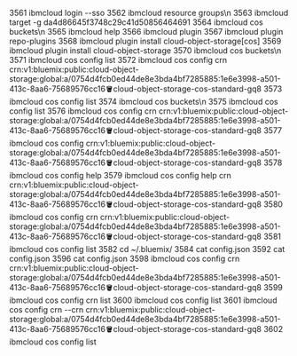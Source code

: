 3561  ibmcloud login --sso
 3562  ibmcloud resource groups\n
 3563  ibmcloud target -g da4d86645f3748c29c41d50856464691
 3564  ibmcloud cos buckets\n
 3565  ibmcloud help
 3566  ibmcloud plugin
 3567  ibmcloud plugin repo-plugins
 3568  ibmcloud plugin install cloud-object-storage[cos]
 3569  ibmcloud plugin install cloud-object-storage
 3570  ibmcloud cos buckets\n
 3571  ibmcloud cos config list
 3572  ibmcloud cos config crn crn:v1:bluemix:public:cloud-object-storage:global:a/0754d4fcb0ed44de8e3bda4bf7285885:1e6e3998-a501-413c-8aa6-75689576cc16:bucket:cloud-object-storage-cos-standard-gq8
 3573  ibmcloud cos config list
 3574  ibmcloud cos buckets\n
 3575  ibmcloud cos config list
 3576  ibmcloud cos config crn crn:v1:bluemix:public:cloud-object-storage:global:a/0754d4fcb0ed44de8e3bda4bf7285885:1e6e3998-a501-413c-8aa6-75689576cc16:bucket:cloud-object-storage-cos-standard-gq8
 3577  ibmcloud cos config crn:v1:bluemix:public:cloud-object-storage:global:a/0754d4fcb0ed44de8e3bda4bf7285885:1e6e3998-a501-413c-8aa6-75689576cc16:bucket:cloud-object-storage-cos-standard-gq8
 3578  ibmcloud cos config help
 3579  ibmcloud cos config help crn crn:v1:bluemix:public:cloud-object-storage:global:a/0754d4fcb0ed44de8e3bda4bf7285885:1e6e3998-a501-413c-8aa6-75689576cc16:bucket:cloud-object-storage-cos-standard-gq8
 3580  ibmcloud cos config crn crn:v1:bluemix:public:cloud-object-storage:global:a/0754d4fcb0ed44de8e3bda4bf7285885:1e6e3998-a501-413c-8aa6-75689576cc16:bucket:cloud-object-storage-cos-standard-gq8
 3581  ibmcloud cos config list
 3582  cd ~/.bluemix/
 3584  cat config.json
 3592  cat config.json
 3596  cat config.json
 3598  ibmcloud cos config crn crn:v1:bluemix:public:cloud-object-storage:global:a/0754d4fcb0ed44de8e3bda4bf7285885:1e6e3998-a501-413c-8aa6-75689576cc16:bucket:cloud-object-storage-cos-standard-gq8
 3599  ibmcloud cos config crn list
 3600  ibmcloud cos config list
 3601  ibmcloud cos config crn --crn crn:v1:bluemix:public:cloud-object-storage:global:a/0754d4fcb0ed44de8e3bda4bf7285885:1e6e3998-a501-413c-8aa6-75689576cc16:bucket:cloud-object-storage-cos-standard-gq8
 3602  ibmcloud cos config list
